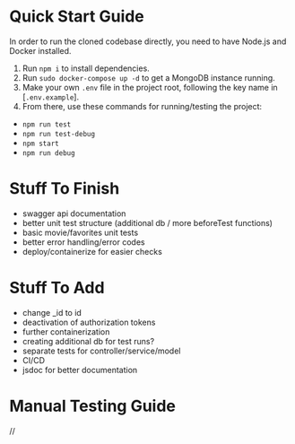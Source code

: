 # Quick Start Guide
In order to run the cloned codebase directly, you need to have Node.js and Docker installed.

1. Run `npm i` to install dependencies.
2. Run `sudo docker-compose up -d` to get a MongoDB instance running.
3. Make your own `.env` file in the project root, following the key name in [`.env.example`].
4. From there, use these commands for running/testing the project:
  - `npm run test`
  - `npm run test-debug`
  - `npm start`
  - `npm run debug`

 # Stuff To Finish
 - swagger api documentation
 - better unit test structure (additional db / more beforeTest functions)
 - basic movie/favorites unit tests
 - better error handling/error codes
 - deploy/containerize for easier checks
 
 # Stuff To Add
 - change _id to id
 - deactivation of authorization tokens
 - further containerization
 - creating additional db for test runs?
 - separate tests for controller/service/model
 - CI/CD
 - jsdoc for better documentation

# Manual Testing Guide
 //